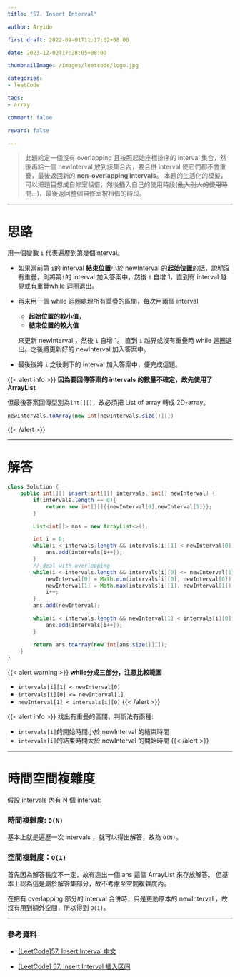 ```yaml
---
title: "57. Insert Interval"

author: Aryido

first draft: 2022-09-01T11:17:02+08:00

date: 2023-12-02T17:28:05+08:00

thumbnailImage: /images/leetcode/logo.jpg

categories:
- leetCode

tags:
- array

comment: false

reward: false

---
```

<!--BODY-->
> 此題給定一個沒有 overlapping 且按照起始座標排序的 interval 集合，然後再給一個 newInterval 放到該集合內，要合併 interval 使它們都不會重疊，最後返回新的 **non-overlapping intervals**。
> 本題的生活化的模擬，可以把題目想成自修室租借，然後插入自己的使用時段(~~亂入別人的使用時間...~~)，最後返回整個自修室被租借的時段。

<!--more-->

---

# 思路
用一個變數 ```i``` 代表遍歷到第幾個interval。
- 如果當前第 ```i```的 interval **結束位置**小於 newInterval  的**起始位置**的話，說明沒有重疊，則將第```i```的 interval 加入答案中，然後 ```i``` 自增 1，直到有 interval 越界或有重疊while 迴圈退出。
- 再來用一個 while 迴圈處理所有重疊的區間，每次用兩個 interval
  - **起始位置的較小值**，
  - **結束位置的較大值**

  來更新 newInterval ，然後 ```i``` 自增 1。 直到 ```i``` 越界或沒有重疊時 while 迴圈退出。之後將更新好的 newInterval 加入答案中。

- 最後後將 ```i``` 之後剩下的 interval 加入答案中，便完成這題。

{{< alert info >}}
**因為要回傳答案的 intervals 的數量不確定，故先使用了ArrayList**

但最後答案回傳型別為`int[][]`，故必須把 List of array 轉成 2D-array。
```java
newIntervals.toArray(new int[newIntervals.size()][])
```
{{< /alert >}}

---

# 解答
```java
class Solution {
    public int[][] insert(int[][] intervals, int[] newInterval) {
        if(intervals.length == 0){
            return new int[][]{{newInterval[0],newInterval[1]}};
        }

        List<int[]> ans = new ArrayList<>();

        int i = 0;
        while(i < intervals.length && intervals[i][1] < newInterval[0]){
            ans.add(intervals[i++]);
        }
        // deal with overlapping
        while(i < intervals.length && intervals[i][0] <= newInterval[1]){
            newInterval[0] = Math.min(intervals[i][0], newInterval[0]);
            newInterval[1] = Math.max(intervals[i][1], newInterval[1]);
            i++;
        }
        ans.add(newInterval);

        while(i < intervals.length && newInterval[1] < intervals[i][0]){
            ans.add(intervals[i++]);
        }

        return ans.toArray(new int[ans.size()][]);
    }
}

```
{{< alert warning >}}
**while分成三部分，注意比較範圍**
- ```intervals[i][1] < newInterval[0]```
- ```intervals[i][0] <= newInterval[1]```
- ```newInterval[1] < intervals[i][0]```
{{< /alert >}}

{{< alert info >}}
找出有重疊的區間，判斷法有兩種:
- ```intervals[i]```的開始時間小於  newInterval 的結束時間
- ```intervals[i]```的結束時間大於  newInterval 的開始時間
{{< /alert >}}

---

# 時間空間複雜度

假設 intervals 內有 N 個 interval:

### 時間複雜度: ```O(N)```
基本上就是遍歷一次 intervals ，就可以得出解答，故為 ```O(N)```。


### 空間複雜度：```O(1)```
首先因為解答長度不一定，故有造出一個 ans 這個 ArrayList 來存放解答。
但基本上認為這是屬於解答集部分，故不考慮至空間複雜度內。

在把有 overlapping 部分的 interval 合併時，只是更動原本的 newInterval ，故沒有用到額外空間，所以得到 ```O(1)```。


---

### 參考資料

- [[LeetCode]57. Insert Interval 中文](https://www.youtube.com/watch?v=E9IYRG_WYcM&t=55s)

- [[LeetCode] 57. Insert Interval 插入区间](https://www.cnblogs.com/grandyang/p/4367569.html)
